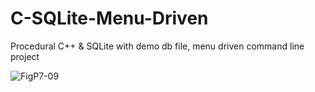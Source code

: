 # C-SQLite-Menu-Driven
Procedural C++ &amp; SQLite with demo db file, menu driven command line project 


![FigP7-09](https://user-images.githubusercontent.com/49708426/168452050-a373bc68-66fd-4096-905a-b221cf4d7581.gif)
